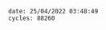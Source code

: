 

                date: 25/04/2022 03:48:49
                cycles: 88260

                         